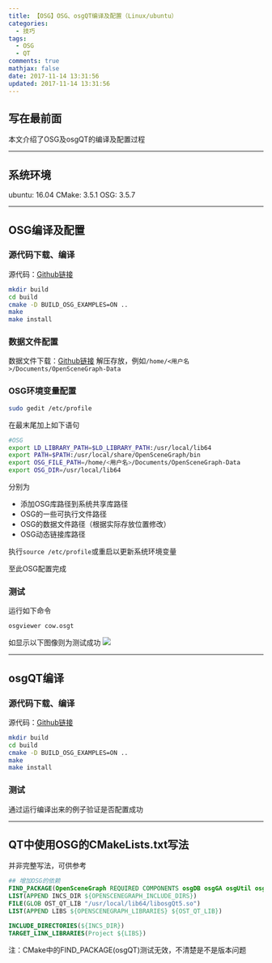 ```yaml
---
title: 【OSG】OSG、osgQT编译及配置（Linux/ubuntu）
categories:
  - 技巧
tags:
  - OSG
  - QT
comments: true
mathjax: false
date: 2017-11-14 13:31:56
updated: 2017-11-14 13:31:56
---
```


## 写在最前面
本文介绍了OSG及osgQT的编译及配置过程
****

## 系统环境
ubuntu: 16.04
CMake: 3.5.1
OSG: 3.5.7
****

## OSG编译及配置
### 源代码下载、编译
源代码：[Github链接](https://github.com/openscenegraph/OpenSceneGraph)
```bash
mkdir build
cd build
cmake -D BUILD_OSG_EXAMPLES=ON ..
make
make install
```

### 数据文件配置
数据文件下载：[Github链接](https://github.com/openscenegraph/OpenSceneGraph-Data)
解压存放，例如`/home/<用户名>/Documents/OpenSceneGraph-Data`

### OSG环境变量配置
```bash
sudo gedit /etc/profile
```
在最末尾加上如下语句
```bash
#OSG
export LD_LIBRARY_PATH=$LD_LIBRARY_PATH:/usr/local/lib64
export PATH=$PATH:/usr/local/share/OpenSceneGraph/bin
export OSG_FILE_PATH=/home/<用户名>/Documents/OpenSceneGraph-Data
export OSG_DIR=/usr/local/lib64
```
分别为
- 添加OSG库路径到系统共享库路径
- OSG的一些可执行文件路径
- OSG的数据文件路径（根据实际存放位置修改）
- OSG动态链接库路径

执行`source /etc/profile`或重启以更新系统环境变量

至此OSG配置完成

### 测试
运行如下命令
```bash
osgviewer cow.osgt
```
如显示以下图像则为测试成功
![](osg_test.png)
****

## osgQT编译
### 源代码下载、编译
源代码：[Github链接](https://github.com/openscenegraph/osgQt)
```bash
mkdir build
cd build
cmake -D BUILD_OSG_EXAMPLES=ON ..
make
make install
```
### 测试
通过运行编译出来的例子验证是否配置成功
****

## QT中使用OSG的CMakeLists.txt写法
并非完整写法，可供参考
```cmake
## 增加OSG的依赖
FIND_PACKAGE(OpenSceneGraph REQUIRED COMPONENTS osgDB osgGA osgUtil osgText osgViewer osgWidget)
LIST(APPEND INCS_DIR ${OPENSCENEGRAPH_INCLUDE_DIRS})
FILE(GLOB OST_QT_LIB "/usr/local/lib64/libosgQt5.so")
LIST(APPEND LIBS ${OPENSCENEGRAPH_LIBRARIES} ${OST_QT_LIB})

INCLUDE_DIRECTORIES(${INCS_DIR})
TARGET_LINK_LIBRARIES(Project ${LIBS})
```
注：CMake中的FIND_PACKAGE(osgQT)测试无效，不清楚是不是版本问题
